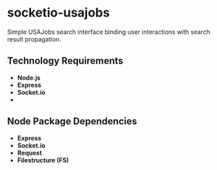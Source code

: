 socketio-usajobs
================

Simple USAJobs search interface binding user interactions with search result propagation.

## Technology Requirements
* **Node.js**
* **Express**
* **Socket.io**
* 

## Node Package Dependencies
* **Express**
* **Socket.io**
* **Request**
* **Filestructure (FS)**

